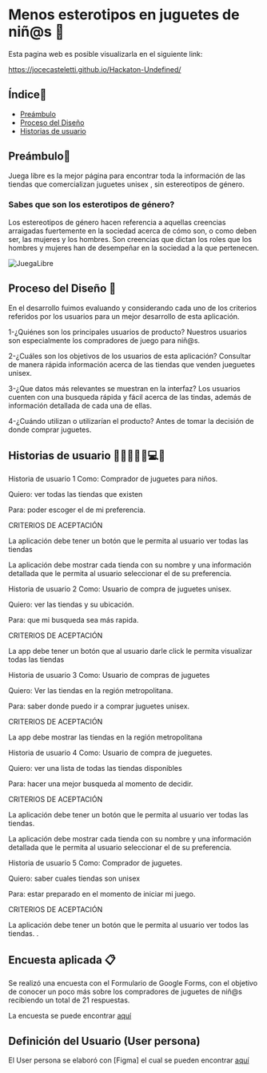 # Menos esterotipos en juguetes de niñ@s 🚀

Esta pagina web es posible visualizarla en el siguiente link:

https://jocecasteletti.github.io/Hackaton-Undefined/

## Índice📜

* [Preámbulo](#preámbulo)
* [Proceso del Diseño](#proceso-del-diseño)
* [Historias de usuario](#historias-de-usuario)


## Preámbulo🤺
Juega libre es la mejor página para encontrar toda la información de las tiendas que comercializan juguetes unisex , sin estereotipos de género.

### Sabes que son los esterotipos de género?
Los estereotipos de género hacen referencia a aquellas creencias arraigadas fuertemente en la sociedad acerca de cómo son, o como deben ser, las mujeres y los hombres. Son creencias que dictan los roles que los hombres y mujeres han de desempeñar en la sociedad a la que pertenecen.

![JuegaLibre]()


## Proceso del Diseño 🎨
En el desarrollo fuimos evaluando y considerando cada uno de los criterios referidos por los usuarios para un mejor desarrollo de esta aplicación.

1-¿Quiénes son los principales usuarios de producto?
Nuestros usuarios son especialmente los compradores de juego para niñ@s.

2-¿Cuáles son los objetivos de los usuarios de esta aplicación?
Consultar de manera rápida información acerca de las tiendas que venden jueguetes unisex.

3-¿Que datos más relevantes se muestran en la interfaz?
Los usuarios cuenten con una busqueda rápida y fácil acerca de las tindas, además de información detallada de cada una de ellas. 

4-¿Cuándo utilizan o utilizarían el producto?
Antes de tomar la decisión de donde comprar juguetes.


## Historias de usuario 📑👩🏻🧔🏻💻💡

Historia de usuario 1
Como: Comprador de juguetes para niños.

Quiero: ver todas las tiendas que existen

Para: poder escoger el de mi preferencia.

CRITERIOS DE ACEPTACIÓN

La aplicación debe tener un botón que le permita al usuario ver todas las tiendas

La aplicación debe mostrar cada tienda con su nombre y una información detallada que le permita al usuario seleccionar el de su preferencia.

Historia de usuario 2
Como: Usuario de compra de juguetes unisex.

Quiero: ver las tiendas y su ubicación.

Para: que mi busqueda sea más rapida.

CRITERIOS DE ACEPTACIÓN

La app debe tener un botón que al usuario darle click le permita visualizar todas las tiendas

Historia de usuario 3
Como: Usuario de compras de juguetes

Quiero: Ver las tiendas en la región metropolitana.

Para: saber donde puedo ir a comprar juguetes unisex.

CRITERIOS DE ACEPTACIÓN

La app debe mostrar las tiendas en la región metropolitana


Historia de usuario 4
Como: Usuario de compra de jueguetes.

Quiero: ver una lista de todas las tiendas disponibles

Para: hacer una mejor busqueda al momento de decidir.

CRITERIOS DE ACEPTACIÓN

La aplicación debe tener un botón que le permita al usuario ver todas las tiendas.

La aplicación debe mostrar cada tienda con su nombre y una información detallada que le permita al usuario seleccionar el de su preferencia.


Historia de usuario 5
Como: Comprador de juguetes.

Quiero: saber cuales tiendas son unisex

Para: estar preparado en el momento de iniciar mi juego.

CRITERIOS DE ACEPTACIÓN

La aplicación debe tener un botón que le permita al usuario ver todos las tiendas.
.

## Encuesta aplicada 📋
Se realizó una encuesta con el Formulario de Google Forms, con el objetivo de conocer un poco más sobre los compradores de juguetes de niñ@s recibiendo un total de 21 respuestas.

La encuesta se puede encontrar [aquí](https://docs.google.com/forms/d/1bBPPk71K48wQlje7VzUbeCjK1HnHIgGM2RbzoZ0Zg5k/edit#responses)

## Definición del Usuario (User persona)
El User persona se elaboró con [Figma] el cual se pueden encontrar [aquí](https://www.figma.com/file/ImZ9NgfBjlgRIOVqJVM5MJQy/Proyecto-Hackaton?node-id=0%3A1)

